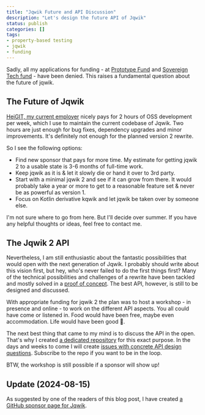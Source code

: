 ```yaml
---
title: "Jqwik Future and API Discussion"
description: "Let's design the future API of Jqwik"
status: publish
categories: []
tags:
- property-based testing
- jqwik
- funding
---
```


Sadly, all my applications for funding -
at [Prototype Fund](https://prototypefund.de/) and [Sovereign Tech fund](https://www.sovereigntechfund.de/) -
have been denied.
This raises a fundamental question about the future of jqwik.

## The Future of Jqwik

[HeiGIT, my current employer](https://heigit.org/) nicely pays for 2 hours of OSS development per week, 
which I use to maintain the current codebase of Jqwik.
Two hours are just enough for bug fixes, dependency upgrades and minor improvements.
It's definitely not enough for the planned version 2 rewrite.

So I see the following options:
- Find new sponsor that pays for more time.
  My estimate for getting jqwik 2 to a usable state is 3-6 months of full-time work.
- Keep jqwik as it is & let it slowly die or hand it over to 3rd party.
- Start with a minimal jqwik 2 and see if it can grow from there.
  It would probably take a year or more to get to a reasonable feature set & never
  be as powerful as version 1.
- Focus on Kotlin derivative kqwik and let jqwik be taken over by someone else.

I'm not sure where to go from here. But I'll decide over summer.
If you have any helpful thoughts or ideas, feel free to contact me.


## The Jqwik 2 API

Nevertheless, I am still enthusiastic about the fantastic possibilities that would
open with the next generation of Jqwik.
I probably should write about this vision first, but hey, who's never failed to do the first things first?
Many of the technical possibilities and challenges of a rewrite have been tackled and mostly solved in a 
[proof of concept](https://github.com/jqwik-team/jqwik2-poc/).
The best API, however, is still to be designed and discussed.

With appropriate funding for jqwik 2 the plan was to host a workshop - in presence and online - 
to work on the different API aspects. 
You all could have come or listened in. 
Food would have been free, maybe even accommodation. 
Life would have been good 🙂.

The next best thing that came to my mind is to discuss the API in the open.
That's why I created [a dedicated repository](https://github.com/jqwik-team/jqwik2-api-discussion) 
for this exact purpose.
In the days and weeks to come I will create 
[issues with concrete API design questions](https://github.com/jqwik-team/jqwik2-api-discussion/issues).
Subscribe to the repo if you want to be in the loop.

BTW, the workshop is still possible if a sponsor will show up!

## Update (2024-08-15)

As suggested by one of the readers of this blog post, 
I have created [a GitHub sponsor page for Jqwik](https://github.com/sponsors/jqwik-team).
